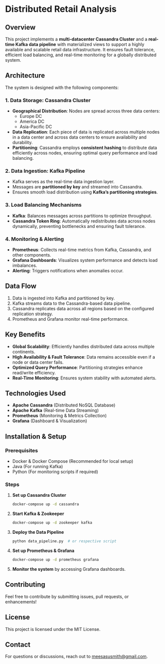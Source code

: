 # Distributed Retail Analysis

## Overview
This project implements a **multi-datacenter Cassandra Cluster** and a **real-time Kafka data pipeline** with materialized views to support a highly available and scalable retail data infrastructure. It ensures fault tolerance, efficient load balancing, and real-time monitoring for a globally distributed system.

## Architecture
The system is designed with the following components:

### 1. **Data Storage: Cassandra Cluster**
- **Geographical Distribution**: Nodes are spread across three data centers:
  - Europe DC
  - America DC
  - Asia-Pacific DC
- **Data Replication**: Each piece of data is replicated across multiple nodes in a data center and across data centers to ensure availability and durability.
- **Partitioning**: Cassandra employs **consistent hashing** to distribute data efficiently across nodes, ensuring optimal query performance and load balancing.

### 2. **Data Ingestion: Kafka Pipeline**
- Kafka serves as the real-time data ingestion layer.
- Messages are **partitioned by key** and streamed into Cassandra.
- Ensures smooth load distribution using **Kafka’s partitioning strategies**.

### 3. **Load Balancing Mechanisms**
- **Kafka**: Balances messages across partitions to optimize throughput.
- **Cassandra Token Ring**: Automatically redistributes data across nodes dynamically, preventing bottlenecks and ensuring fault tolerance.

### 4. **Monitoring & Alerting**
- **Prometheus**: Collects real-time metrics from Kafka, Cassandra, and other components.
- **Grafana Dashboards**: Visualizes system performance and detects load imbalances.
- **Alerting**: Triggers notifications when anomalies occur.

## Data Flow
1. Data is ingested into Kafka and partitioned by key.
2. Kafka streams data to the Cassandra-based data pipeline.
3. Cassandra replicates data across all regions based on the configured replication strategy.
4. Prometheus and Grafana monitor real-time performance.

## Key Benefits
- **Global Scalability**: Efficiently handles distributed data across multiple continents.
- **High Availability & Fault Tolerance**: Data remains accessible even if a node or data center fails.
- **Optimized Query Performance**: Partitioning strategies enhance read/write efficiency.
- **Real-Time Monitoring**: Ensures system stability with automated alerts.

## Technologies Used
- **Apache Cassandra** (Distributed NoSQL Database)
- **Apache Kafka** (Real-time Data Streaming)
- **Prometheus** (Monitoring & Metrics Collection)
- **Grafana** (Dashboard & Visualization)

## Installation & Setup
### Prerequisites
- Docker & Docker Compose (Recommended for local setup)
- Java (For running Kafka)
- Python (For monitoring scripts if required)

### Steps
1. **Set up Cassandra Cluster**
   ```sh
   docker-compose up -d cassandra
   ```
2. **Start Kafka & Zookeeper**
   ```sh
   docker-compose up -d zookeeper kafka
   ```
3. **Deploy the Data Pipeline**
   ```sh
   python data_pipeline.py  # or respective script
   ```
4. **Set up Prometheus & Grafana**
   ```sh
   docker-compose up -d prometheus grafana
   ```
5. **Monitor the system** by accessing Grafana dashboards.

## Contributing
Feel free to contribute by submitting issues, pull requests, or enhancements!

## License
This project is licensed under the MIT License.

## Contact
For questions or discussions, reach out to meesasusmith@gmail.com.


